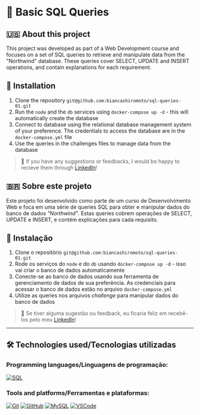 # 🐬 Basic SQL Queries

## 🇺🇸 About this project

This project was developed as part of a Web Development course and focuses on a set of SQL queries to retrieve and manipulate data from the "Northwind" database.
These queries cover SELECT, UPDATE and INSERT operations, and contain explanations for each requirement.

## 📝 Installation
1. Clone the repository `git@github.com:biancashiromoto/sql-queries-01.git`
2. Run the `node` and the `db` services using `docker-compose up -d` - this will automatically create the database
3. Connect to database using the relational database management system of your preference. The credentials to access the database are in the `docker-compose.yml` file
4. Use the queries in the challenges files to manage data from the database

> 💬 If you have any suggestions or feedbacks, I would be happy to recieve them through <a href="https://www.linkedin.com/in/bshiromoto/" target="_blank">LinkedIn</a>!

## 🇧🇷 Sobre este projeto

Este projeto foi desenvolvido como parte de um curso de Desenvolvimento Web e foca em uma série de queries SQL para obter e manipular dados do banco de dados <i>"Northwind"</i>.
Estas queries cobrem operações de SELECT, UPDATE e INSERT, e contém explicações para cada requisito.

## 📝 Instalação
1. Clone o repositório `git@github.com:biancashiromoto/sql-queries-01.git`
2. Rode os serviços do `node` e do `db` usando `docker-compose up -d` - isso vai criar o banco de dados automaticamente
3. Conecte-se ao banco de dados usando sua ferramenta de gerenciamento de dados de sua preferência. As credenciais para acessar o banco de dados estão no arquivo `docker-compose.yml`
4. Utilize as queries nos arquivos <i>challenge</i> para manipular dados do banco de dados

> 💬 Se tiver alguma sugestão ou feedback, eu ficaria feliz em recebê-los pelo meu <a href="https://www.linkedin.com/in/bshiromoto/" target="_blank">LinkedIn</a>!

<hr>

## 🛠️ Technologies used/Tecnologias utilizadas
### Programming languages/Linguagens de programação:
[![SQL](https://img.shields.io/badge/SQL-003B57?style=for-the-badge&logo=sql&logoColor=white)]()

### Tools and platforms/Ferramentas e plataformas:
[![Git](https://img.shields.io/badge/Git-E44C30?style=for-the-badge&logo=git&logoColor=white)]()
[![GitHub](https://img.shields.io/badge/GitHub-100000?style=for-the-badge&logo=github&logoColor=white)]()
[![MySQL](https://img.shields.io/badge/MySQL-005C84?style=for-the-badge&logo=mysql&logoColor=white)]()
[![VSCode](https://img.shields.io/badge/VSCode-0078D4?style=for-the-badge&logo=visual%20studio%20code&logoColor=white)]()
